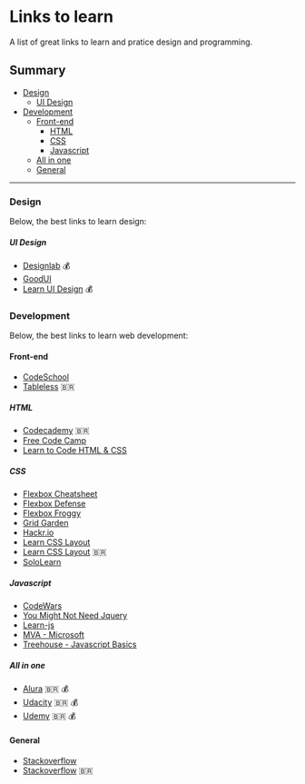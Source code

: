 # Links to learn
A list of great links to learn and pratice design and programming.

## Summary
- [Design](#design)
  - [UI Design](#ui-design)
- [Development](#development)
  - [Front-end](#front-end)
    - [HTML](#html)
    - [CSS](#css)
    - [Javascript](#javascript)
  - [All in one](#all-in-one)
  - [General](#general)
  
----

### Design
Below, the best links to learn design:

##### UI Design
- [Designlab](http://trydesignlab.com) :moneybag:
- [GoodUI](http://goodui.org/)
- [Learn UI Design](http://learnui.design/) :moneybag:

### Development
Below, the best links to learn web development:

#### Front-end
- [CodeSchool](https://www.codeschool.com/)
- [Tableless](https://tableless.com.br/) :brazil:

##### HTML
- [Codecademy](https://www.codecademy.com/pt-BR/learn/web) :brazil:
- [Free Code Camp](https://www.freecodecamp.com/)
- [Learn to Code HTML & CSS](http://learn.shayhowe.com/html-css/getting-to-know-html/)

##### CSS
- [Flexbox Cheatsheet](http://yoksel.github.io/flex-cheatsheet/)
- [Flexbox Defense](http://www.flexboxdefense.com/)
- [Flexbox Froggy](http://flexboxfroggy.com/)
- [Grid Garden](http://cssgridgarden.com/)
- [Hackr.io](https://hackr.io/tutorials/learn-css)
- [Learn CSS Layout](http://learnlayout.com/)
- [Learn CSS Layout](http://pt-pt.learnlayout.com/) :brazil:
- [SoloLearn](https://www.sololearn.com/Course/CSS/)

##### Javascript
- [CodeWars](https://www.codewars.com/)
- [You Might Not Need Jquery](http://youmightnotneedjquery.com/)
- [Learn-js](http://www.learn-js.org)
- [MVA - Microsoft](https://mva.microsoft.com/en-us/training-courses/javascript-fundamentals-for-absolute-beginners-14194)
- [Treehouse - Javascript Basics](https://teamtreehouse.com/library/javascript-basics)

##### All in one     
- [Alura](https://www.alura.com.br/) :brazil: :moneybag:
- [Udacity](https://br.udacity.com/) :brazil: :moneybag:
- [Udemy](https://www.udemy.com/) :brazil: :moneybag:

#### General
- [Stackoverflow](http://stackoverflow.com/)
- [Stackoverflow](https://pt.stackoverflow.com/) :brazil:
